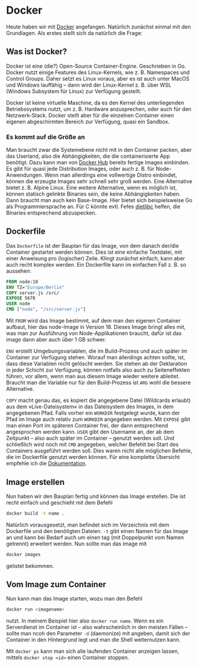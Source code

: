 # Docker

Heute haben wir mit [Docker](https://devopscube.com/what-is-docker/) angefangen. Natürlich zunächst einmal mit den Grundlagen. Als erstes stellt sich da natürlich die Frage:

## Was ist Docker?

Docker ist eine (die?) Open-Source Container-Engine. Geschrieben in Go. Docker nutzt einige Features des Linux-Kernels, wie z. B. Namespaces und Control Groups. Daher setzt es Linux voraus, aber es ist auch unter MacOS und Windows lauffähig – dann wird der Linux-Kernel z. B. über WSL (Windows Subsystem für Linux) zur Verfügung gestellt.

Docker ist keine virtuelle Maschine, da es den Kernel des unterliegenden Betriebssystems nutzt, um z. B. Hardware anzusprechen, oder auch für den Netzwerk-Stack. Docker stellt aber für die einzelnen Container einen eigenen abgeschirmten Bereich zur Verfügung, quasi ein Sandbox.

### Es kommt auf die Größe an

Man braucht zwar die Systemebene nicht mit in den Container packen, aber das Userland, also die Abhängigkeiten, die die containerisierte App benötigt.
Dazu kann man von [Docker Hub](https://hub.docker.com/) bereits fertige Images einbinden.
Es gibt für quasi jede Distribution Images, oder auch z. B. für Node-Anwendungen.
Wenn man allerdings eine vollwertige Distro einbindet, können die erzeugte Images sehr schnell sehr groß werden. Eine Alternative bietet z. B. Alpine Linux.
Eine weitere Alternative, wenn es möglich ist, können statisch gelinkte Binaries sein, die keine Abhängigkeiten haben. Dann braucht man auch kein Base-Image. Hier bietet sich beispielsweise Go als Programmiersprache an. Für C könnte evtl. Fefes [dietlibc](https://www.fefe.de/dietlibc/) helfen, die Binaries entsprechend abzuspecken.

## Dockerfile

Das `Dockerfile` ist der Bauplan für das Image, von dem danach der/die Container gestartet werden können.
Dies ist eine einfache Textdatei, mit einer Anweisung pro (logischer) Zeile. Klingt zunächst einfach, kann aber auch recht komplex werden.
Ein Dockerfile kann im einfachen Fall z. B. so aussehen:

```Dockerfile
FROM node:18
ENV TZ="Europe/Berlin"
COPY server.js /src/
EXPOSE 5678
USER node
CMD ["node", "/src/server.js"]

```

Mit `FROM` wird das Image bestimmt, auf dem man den eigenen Container aufbaut, hier das node-Image in Version 18. Dieses Image bringt alles mit, was man zur Ausführung von Node-Applikationen braucht, dafür ist das image dann aber auch über 1 GB schwer.

`ENV` erstellt Umgebungsvariablen, die im Build-Prozess und auch später im Container zur Verfügung stehen.
Worauf man allerdings achten sollte, ist, dass diese Variablen nicht gelöscht werden.
Sie stehen ab der Deklaration in jeder Schicht zur Verfügung, können notfalls also auch zu Seiteneffekten führen, vor allem, wenn man aus diesem Image wieder weitere ableitet.
Braucht man die Variable nur für den Build-Prozess ist `ARG` wohl die bessere Alternative.

`COPY` macht genau das, es kopiert die angegebene Datei (Wildcards erlaubt) aus dem »Live-Dateisystem« in das Dateisystem des Images, in dem angegebenen Pfad. Falls vorher ein `WORKDIR` festgelegt wurde, kann der Pfad im Image auch relativ zum `WORKDIR` angegeben werden.
Mit `EXPOSE` gibt man einen Port im späteren Container frei, der dann entsprechend angesprochen werden kann.
`USER` gibt den Username an, der ab dem Zeitpunkt – also auch später im Container – genutzt werden soll.
Und schließlich wird noch mit `CMD` angegeben, welcher Befehlt bei Start des Containers ausgeführt werden soll.
Dies waren nicht alle möglichen Befehle, die im Dockerfile genutzt werden können. Für eine komplette Übersicht empfehle ich die [Dokumentation](https://docs.docker.com/engine/reference/builder/).

## Image erstellen

Nun haben wir den Bauplan fertig und können das Image erstellen. Die ist recht einfach und geschieht mit dem Befehl

```bash
docker build -t name .
```

Natürlich vorausgesetzt, man befindet sich im Verzeichnis mit dem Dockerfile und den benötigten Dateien. `-t` gibt einen Namen für das Image an und kann bei Bedarf auch um einen tag (mit Doppelpunkt vom Namen getrennt) erweitert werden.
Nun sollte man das image mit

```bash
docker images
```

gelistet bekommen.

## Vom Image zum Container

Nun kann man das Image starten, wozu man den Befehl

```bash
docker run <imagename>
```

nutzt. In meinem Beispiel hier also `docker run name`.
Wenn es ein Serverdienst im Container ist – also wahrscheinlich in den meisten Fällen – sollte man ncoh den Parameter `-d` (daemonize) mit angeben, damit sich der Container in den Hintergrund legt und man die Shell weiternutzen kann.

Mit `docker ps` kann man sich alle laufenden Container anzeigen lassen, mittels `docker stop <id>` einen Container stoppen.
